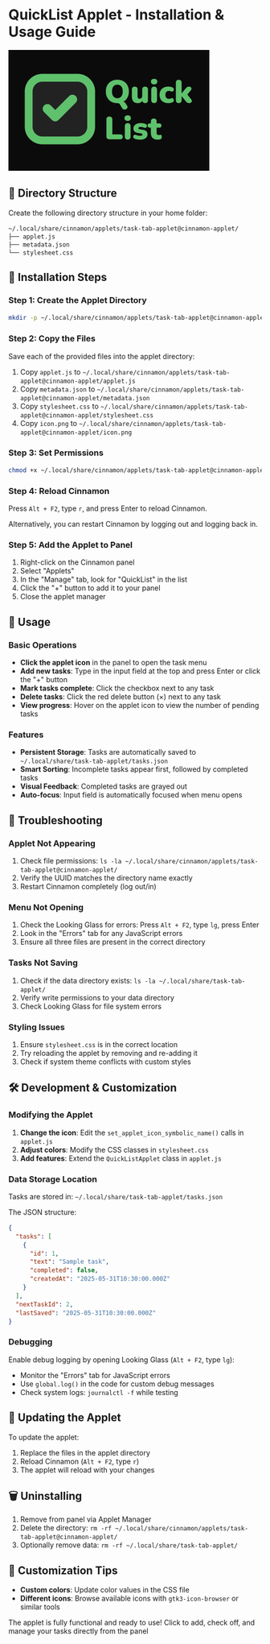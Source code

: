 # QuickList Applet - Installation & Usage Guide

<img src="./QuickList-Banner.png" alt="QuickList Banner" style="height:240px">

## 📁 Directory Structure

Create the following directory structure in your home folder:

```text
~/.local/share/cinnamon/applets/task-tab-applet@cinnamon-applet/
├── applet.js
├── metadata.json
└── stylesheet.css
```

## 🚀 Installation Steps

### Step 1: Create the Applet Directory

```bash
mkdir -p ~/.local/share/cinnamon/applets/task-tab-applet@cinnamon-applet
```

### Step 2: Copy the Files

Save each of the provided files into the applet directory:

1. Copy `applet.js` to `~/.local/share/cinnamon/applets/task-tab-applet@cinnamon-applet/applet.js`
2. Copy `metadata.json` to `~/.local/share/cinnamon/applets/task-tab-applet@cinnamon-applet/metadata.json`
3. Copy `stylesheet.css` to `~/.local/share/cinnamon/applets/task-tab-applet@cinnamon-applet/stylesheet.css`
4. Copy `icon.png` to `~/.local/share/cinnamon/applets/task-tab-applet@cinnamon-applet/icon.png`

### Step 3: Set Permissions

```bash
chmod +x ~/.local/share/cinnamon/applets/task-tab-applet@cinnamon-applet/applet.js
```

### Step 4: Reload Cinnamon

Press `Alt + F2`, type `r`, and press Enter to reload Cinnamon.

Alternatively, you can restart Cinnamon by logging out and logging back in.

### Step 5: Add the Applet to Panel

1. Right-click on the Cinnamon panel
2. Select "Applets"
3. In the "Manage" tab, look for "QuickList" in the list
4. Click the "+" button to add it to your panel
5. Close the applet manager

## 🎯 Usage

### Basic Operations

- **Click the applet icon** in the panel to open the task menu
- **Add new tasks**: Type in the input field at the top and press Enter or click the "+" button
- **Mark tasks complete**: Click the checkbox next to any task
- **Delete tasks**: Click the red delete button (×) next to any task
- **View progress**: Hover on the applet icon to view the number of pending tasks

### Features

- **Persistent Storage**: Tasks are automatically saved to `~/.local/share/task-tab-applet/tasks.json`
- **Smart Sorting**: Incomplete tasks appear first, followed by completed tasks
- **Visual Feedback**: Completed tasks are grayed out
- **Auto-focus**: Input field is automatically focused when menu opens

## 🔧 Troubleshooting

### Applet Not Appearing

1. Check file permissions: `ls -la ~/.local/share/cinnamon/applets/task-tab-applet@cinnamon-applet/`
2. Verify the UUID matches the directory name exactly
3. Restart Cinnamon completely (log out/in)

### Menu Not Opening

1. Check the Looking Glass for errors: Press `Alt + F2`, type `lg`, press Enter
2. Look in the "Errors" tab for any JavaScript errors
3. Ensure all three files are present in the correct directory

### Tasks Not Saving

1. Check if the data directory exists: `ls -la ~/.local/share/task-tab-applet/`
2. Verify write permissions to your data directory
3. Check Looking Glass for file system errors

### Styling Issues

1. Ensure `stylesheet.css` is in the correct location
2. Try reloading the applet by removing and re-adding it
3. Check if system theme conflicts with custom styles

## 🛠️ Development & Customization

### Modifying the Applet

1. **Change the icon**: Edit the `set_applet_icon_symbolic_name()` calls in `applet.js`
2. **Adjust colors**: Modify the CSS classes in `stylesheet.css`
3. **Add features**: Extend the `QuickListApplet` class in `applet.js`

### Data Storage Location

Tasks are stored in: `~/.local/share/task-tab-applet/tasks.json`

The JSON structure:

```json
{
  "tasks": [
    {
      "id": 1,
      "text": "Sample task",
      "completed": false,
      "createdAt": "2025-05-31T10:30:00.000Z"
    }
  ],
  "nextTaskId": 2,
  "lastSaved": "2025-05-31T10:30:00.000Z"
}
```

### Debugging

Enable debug logging by opening Looking Glass (`Alt + F2`, type `lg`):

- Monitor the "Errors" tab for JavaScript errors
- Use `global.log()` in the code for custom debug messages
- Check system logs: `journalctl -f` while testing

## 🔄 Updating the Applet

To update the applet:

1. Replace the files in the applet directory
2. Reload Cinnamon (`Alt + F2`, type `r`)
3. The applet will reload with your changes

## 🗑️ Uninstalling

1. Remove from panel via Applet Manager
2. Delete the directory: `rm -rf ~/.local/share/cinnamon/applets/task-tab-applet@cinnamon-applet/`
3. Optionally remove data: `rm -rf ~/.local/share/task-tab-applet/`

## 🎨 Customization Tips

- **Custom colors**: Update color values in the CSS file
- **Different icons**: Browse available icons with `gtk3-icon-browser` or similar tools

The applet is fully functional and ready to use! Click to add, check off, and manage your tasks directly from the panel
